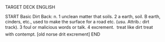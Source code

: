 TARGET DECK
ENGLISH

START
Basic
Dirt
Back: n. 1 unclean matter that soils. 2 a earth, soil. B earth, cinders, etc., used to make the surface for a road etc. (usu. Attrib.: dirt track). 3 foul or malicious words or talk. 4 excrement.  treat like dirt treat with contempt. [old norse drit excrement]
END
